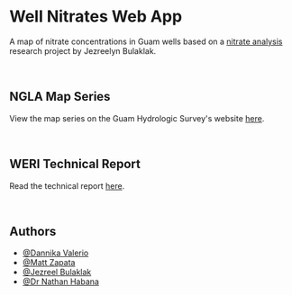 # Well Nitrates Web App
A map of nitrate concentrations in Guam wells based on a [nitrate analysis](https://guamhydrologicsurvey.uog.edu/index.php/interagency-maps/) research project by Jezreelyn Bulaklak. 

<br>

## NGLA Map Series 
View the map series on the Guam Hydrologic Survey's website [here](https://guamhydrologicsurvey.uog.edu/index.php/2021/08/23/nitrate-n-and-sources/).

<br>

## WERI Technical Report 
Read the technical report [here](#).


<br>

## Authors

- [@Dannika Valerio](#)
- [@Matt Zapata](#)
- [@Jezreel Bulaklak](#)
- [@Dr Nathan Habana](#)

